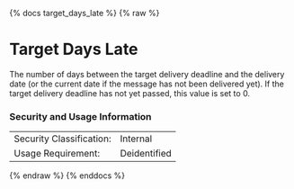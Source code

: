 {% docs target_days_late %}
{% raw %}

# Target Days Late

The number of days between the target delivery deadline and the delivery date (or the current date if the message
has not been delivered yet).  If the target delivery deadline has not yet passed, this value is set to 0.

### Security and Usage Information
|    |    |
|---|---|
|Security Classification:| Internal |
|Usage Requirement:| Deidentified |

{% endraw %}
{% enddocs %}
